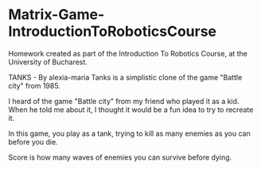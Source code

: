 # Matrix-Game-IntroductionToRoboticsCourse
Homework created as part of the Introduction To Robotics Course, at the University of Bucharest. 

TANKS - By alexia-maria
Tanks is a simplistic clone of the game "Battle city" from 1985.

I heard of the game "Battle city" from my friend who played it as a kid. When he told me about it, I thought it would be a fun idea to try to recreate it. 

In this game, you play as a tank, trying to kill as many enemies as you can before you die.

Score is how many waves of enemies you can survive before dying.



